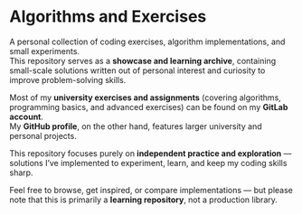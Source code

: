 # Algorithms and Exercises

A personal collection of coding exercises, algorithm implementations, and small experiments.  
This repository serves as a **showcase and learning archive**, containing small-scale solutions written out of personal interest and curiosity to improve problem-solving skills.

Most of my **university exercises and assignments** (covering algorithms, programming basics, and advanced exercises) can be found on my **GitLab account**.  
My **GitHub profile**, on the other hand, features larger university and personal projects.  

This repository focuses purely on **independent practice and exploration** — solutions I’ve implemented to experiment, learn, and keep my coding skills sharp.

Feel free to browse, get inspired, or compare implementations — but please note that this is primarily a **learning repository**, not a production library.
